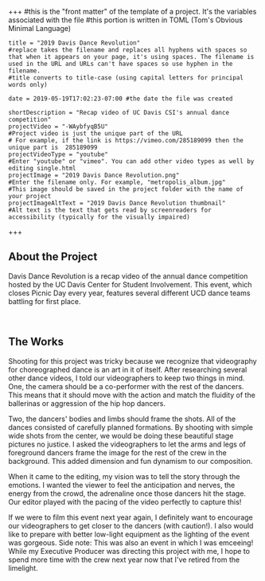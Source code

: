 +++
    #this is the "front matter" of the template of a project. It's the variables associated with the file
    #this portion is written in TOML (Tom's Obvious Minimal Language)
    
    title = "2019 Davis Dance Revolution"
    #replace takes the filename and replaces all hyphens with spaces so that when it appears on your page, it's using spaces. The filename is used in the URL and URLs can't have spaces so use hyphen in the filename.
    #title converts to title-case (using capital letters for principal words only)
    
    date = 2019-05-19T17:02:23-07:00 #the date the file was created
    
    shortDescription = "Recap video of UC Davis CSI's annual dance competition"
    projectVideo = "-WAybfyqB5U"
    #Project video is just the unique part of the URL  
    # For example, if the link is https://vimeo.com/285189099 then the unique part is  285189099
    projectVideoType = "youtube"
    #Enter "youtube" or "vimeo". You can add other video types as well by editing single.html 
    projectImage = "2019 Davis Dance Revolution.png"
    #Enter the filename only. For example, "metropolis_album.jpg" 
    #This image should be saved in the project folder with the name of your project 
    projectImageAltText = "2019 Davis Dance Revolution thumbnail"
    #Alt text is the text that gets read by screenreaders for accessibility (typically for the visually impaired) 

+++


<h2 class="section-title">About the Project</h2>
<p>Davis Dance Revolution is a recap video of the annual dance competition hosted by the UC Davis Center for Student Involvement. This event, which closes Picnic Day every year, features several different UCD dance teams battling for first place.
</p>
<br>
<h2 class="section-title">The Works</h2>
    <p>Shooting for this project was tricky because we recognize that videography for choreographed dance is an art in it of itself. After researching several other dance videos, I told our videographers to keep two things in mind. One, the camera should be a co-performer with the rest of the dancers. This means that it should move with the action and match the fluidity of the ballerinas or aggression of the hip hop dancers.</p>
    <p>Two, the dancers' bodies and limbs should frame the shots. All of the dances consisted of carefully planned formations. By shooting with simple wide shots from the center, we would be doing these beautiful stage pictures no justice. I asked the videographers to let the arms and legs of foreground dancers frame the image for the rest of the crew in the background. This added dimension and fun dynamism to our composition. </p>
    <p>When it came to the editing, my vision was to tell the story through the emotions. I wanted the viewer to feel the anticipation and nerves, the energy from the crowd, the adrenaline once those dancers hit the stage. Our editor played with the pacing of the video perfectly to capture this!<p>
    <p>If we were to film this event next year again, I definitely want to encourage our videographers to get closer to the dancers (with caution!). I also would like to prepare with better low-light equipment as the lighting of the event was gorgeous. Side note: This was also an event in which I was emceeing! While my Executive Producer was directing this project with me, I hope to spend more time with the crew next year now that I've retired from the limelight.
    <p></p>
    <p></p>
    <p></p>
    <p></p>
    <p></p>

    

<!-- a new line in markdown will not be displayed in the browser.
\
\
\ 
the lines above this line showed up because they started with backslash (NOT A NORMAL SLASH) \
*here's some "emphasized" text, which defaults to italics but you can make it anythign you want in css*
**here's some "strong" text, which defaults to bold but you can make it anything you want in css**

Below is a list
* asterisks make bullets
- hyphens make bullets
+ plusses make bullets
* you can choose! -->
